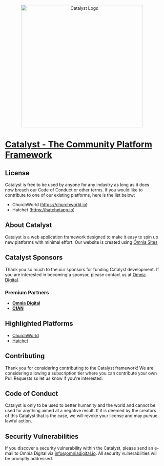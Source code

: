 <p align="center"><a href="https://omniadigital.io" target="_blank"><img src="https://content.app-sources.com/s/91507677463936751/uploads/Logos/catalyst-logo-1070605.svg" width="400" alt="Catalyst Logo"></a></p>

<p align="center"><a href="https://omniadigital.io" target="_blank"><h1>Catalyst - The Community Platform Framework</h1></a></p>

## License

Catalyst is free to be used by anyone for any industry as long as it does now breach our Code of Conduct or other terms.
If you would like to contribute to one of our existing platforms, here is the list below:
- ChurchWorld (https://churchworld.io)
- Hatchet (https://hatchetapp.io)

## About Catalyst

Catalyst is a web application framework designed to make it easy to spin up new platforms with minimal effort.
Our website is created using [Omnia Sites](https://omnia.church/sites)

## Catalyst Sponsors

Thank you so much to the our sponsors for funding Catalyst development. If you are interested in becoming a sponsor, please contact us at [Omnia Digital](https://omniadigital.io).

### Premium Partners

- **[Omnia Digital](https://omniadigital.io)**
- **[CfAN](https://cfan.org)**

## Highlighted Platforms
- [ChurchWorld](https://churchworld.io)
- [Hatchet](https://hatchetapp.io)

## Contributing

Thank you for considering contributing to the Catalyst framework! We are considering allowing a subscription tier where you can contribute your own Pull Requests so let us know if you're interested.

## Code of Conduct

Catalyst is only to be used to better humanity and the world and cannot be used for anything aimed at a negative result. If it is deemed by the creators of this Catalyst that is the case, we will revoke your license and may pursue lawful action.

## Security Vulnerabilities

If you discover a security vulnerability within the Catalyst, please send an e-mail to Omnia Digital via [info@omniadigital.io](mailto:info@omniadigital.io). All security vulnerabilities will be promptly addressed.

